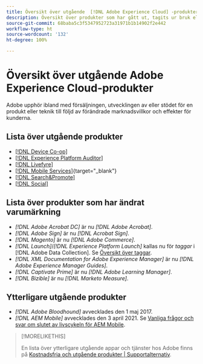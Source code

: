 ```yaml
---
title: Översikt över utgående  [!DNL Adobe Experience Cloud] -produkter
description: Översikt över produkter som har gått ut, tagits ur bruk eller nått slutet av livscykeln för  [!DNL Adobe Experience Cloud]  och  [!DNL Adobe Experience Platform]
source-git-commit: 68baba5c3f5347952723a31971b1b14902f2e442
workflow-type: ht
source-wordcount: '132'
ht-degree: 100%

---
```



# Översikt över utgående Adobe Experience Cloud-produkter

Adobe upphör ibland med försäljningen, utvecklingen av eller stödet för en produkt eller teknik till följd av förändrade marknadsvillkor och effekter för kunderna.

## Lista över utgående produkter

* [[!DNL Device Co-op]](device-co-op.md)
* [[!DNL Experience Platform Auditor]](auditor.md)
* [[!DNL Livefyre]](livefyre.md)
* [[!DNL Mobile Services]](https://experienceleague.adobe.com/docs/mobile-services/using/eol.html?lang=sv){target=&quot;_blank&quot;}
* [[!DNL Search&Promote]](search-promote.md)
* [[!DNL Social]](social.md)

<!--
## Notifications of upcoming products to be discontinued

* [!DNL Data Workbench] end-of-life date is **December 31, 2023**. [Link]

-->

## Lista över produkter som har ändrat varumärkning

* *[!DNL Adobe Acrobat DC]* är nu *[!DNL Adobe Acrobat]*.
* *[!DNL Adobe Sign]* är nu *[!DNL Acrobat Sign]*.
* *[!DNL Magento]* är nu *[!DNL Adobe Commerce]*.
* *[!DNL Launch]*/*[!DNL Experience Platform Launch]* kallas nu för *taggar* i [!DNL Adobe Data Collection]. Se [Översikt över taggar](https://experienceleague.adobe.com/docs/experience-platform/tags/home.html?lang=sv).
* *[!DNL XML Documentation for Adobe Experience Manager]* är nu *[!DNL Adobe Experience Manager Guides]*.
* *[!DNL Captivate Prime]* är nu *[!DNL Adobe Learning Manager]*.
* *[!DNL Bizible]* är nu *[!DNL Marketo Measure]*.

## Ytterligare utgående produkter

* *[!DNL Adobe Bloodhound]* avvecklades den 1 maj 2017.
* *[!DNL AEM Mobile]* avvecklades den 3 april 2021. Se [Vanliga frågor och svar om slutet av livscykeln för AEM Mobile](https://helpx.adobe.com/se/digital-publishing-solution/help/aem-mobile-end-of-life-faq.html).

>[!MORELIKETHIS]
>
>En lista över ytterligare utgående appar och tjänster hos Adobe finns på [Kostnadsfria och utgående produkter | Supportalternativ](https://helpx.adobe.com/se/support/programs/support-options-free-discontinued-apps-services.html).
